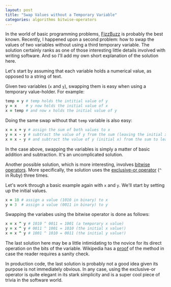 ```yaml
---
layout: post
title: "Swap Values without a Temporary Variable"
categories: algorithms bitwise-operators
---
```


In the world of basic programming problems, [FizzBuzz](http://www.codinghorror.com/blog/2007/02/why-cant-programmers-program.html) is probably the best known. Recently, I happened upon a second problem: how to swap the values of two variables without using a third temporary variable. The solution certainly ranks as one of those interesting little details involved with writing software. And so I'll add my own short explanation of the solution here.

Let's start by assuming that each variable holds a numerical value, as opposed to a string of text.

Given two variables (```x``` and ```y```), swapping them is easy when using a temporary value-holder. For example:

```ruby
temp = y # temp holds the intitial value of y
y = x    # y now holds the initial value of x
x = temp # and now x holds the initial value of y
```

Doing the same swap without that ```temp``` variable is also easy:

```ruby
x = x + y # assign the sum of both values to x
y = x - y # subtract the value of y from the sum (leaving the initial x)
x = x - y # and subtract the value of y (initial x) from the sum to leave initial y
```

In the case above, swapping the variables is simply a matter of basic addition and subtraction. It's an uncomplicated solution.

Another possible solution, which is more interesting, involves [bitwise operators](https://en.wikipedia.org/wiki/Bitwise_operation). More specifically, the solution uses the [exclusive-or operator](http://en.wikipedia.org/wiki/Exclusive_disjunction#Computer_science) (```^``` in Ruby) three times.

Let's work through a basic example again with ```x``` and ```y```. We'll start by setting up the initial values.

```ruby
x = 10 # assign a value (1010 in binary) to x
y = 3  # assign a value (0011 in binary) to y
```

Swapping the variabes using the bitwise operator is done as follows:

```ruby
x = x ^ y # 1010 ^ 0011 = 1001 (a temporary x value)
y = x ^ y # 0011 ^ 1001 = 1010 (the initial x value!)
x = x ^ y # 1001 ^ 1010 = 0011 (the initial y value!)
```

The last solution here may be a little intimidating to the novice for its direct operation on the bits of the variable. Wikipedia has a [proof](http://en.wikipedia.org/wiki/XOR_swap_algorithm#Proof_of_correctness) of the method in case the reader requires a sanity check.

In production code, the last solution is probably not a good idea given its purpose is not immediately obvious. In any case, using the exclusive-or operator is quite elegant in its stark simplicity and is a super cool piece of trivia in the software world.

